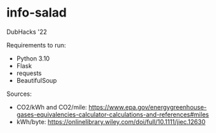 # info-salad
DubHacks '22

Requirements to run:
* Python 3.10
* Flask
* requests
* BeautifulSoup

Sources:
* CO2/kWh and CO2/mile: https://www.epa.gov/energygreenhouse-gases-equivalencies-calculator-calculations-and-references#miles
* kWh/byte: https://onlinelibrary.wiley.com/doi/full/10.1111/jiec.12630

